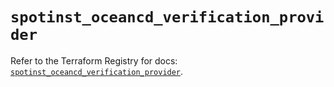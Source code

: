 # `spotinst_oceancd_verification_provider`

Refer to the Terraform Registry for docs: [`spotinst_oceancd_verification_provider`](https://registry.terraform.io/providers/spotinst/spotinst/1.186.0/docs/resources/oceancd_verification_provider).
